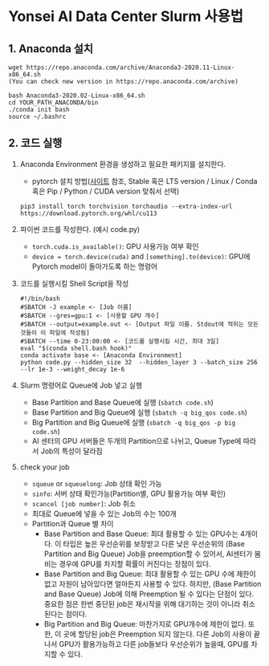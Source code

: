 # Yonsei AI Data Center Slurm 사용법

## 1. Anaconda 설치
```
wget https://repo.anaconda.com/archive/Anaconda3-2020.11-Linux-x86_64.sh
(You can check new version in https://repo.anaconda.com/archive)

bash Anaconda3-2020.02-Linux-x86_64.sh
cd YOUR_PATH_ANACONDA/bin
./conda init bash
source ~/.bashrc
```

## 2. 코드 실행
1. Anaconda Environment 환경을 생성하고 필요한 패키지를 설치한다.
    - pytorch 설치 방법([사이트](https://pytorch.org/get-started/locally/) 참조, Stable 혹은 LTS version / Linux / Conda 혹은 Pip / Python / CUDA version 맞춰서 선택)
    ```
    pip3 install torch torchvision torchaudio --extra-index-url https://download.pytorch.org/whl/cu113
    ```
2. 파이썬 코드를 작성한다. (예시 code.py)
    - `torch.cuda.is_available()`: GPU 사용가능 여부 확인
    - `device = torch.device(cuda)` and `[something].to(device)`: GPU에 Pytorch model이 돌아가도록 하는 명령어
3. 코드를 실행시킬 Shell Script을 작성
    ```
    #!/bin/bash
    #SBATCH -J example <- [Job 이름]
    #SBATCH --gres=gpu:1 <- [사용할 GPU 개수]
    #SBATCH --output=example.out <- [Output 파일 이름. Stdout에 적히는 모든 것들이 이 파일에 작성됨]
    #SBATCH --time 0-23:00:00 <- [코드를 실행시킬 시간, 최대 3일]
    eval "$(conda shell.bash hook)"
    conda activate base <- [Anaconda Environment]
    python code.py --hidden_size 32  --hidden_layer 3 --batch_size 256 --lr 1e-3 --weight_decay 1e-6
    ```
4. Slurm 명령어로 Queue에 Job 넣고 실행
    - Base Partition and Base Queue에 실행 (`sbatch code.sh`)
    - Base Partition and Big Queue에 실행 (`sbatch -q big_qos code.sh`)
    - Big Partition and Big Queue에 실행 (`sbatch -q big_qos -p big code.sh`)
    - AI 센터의 GPU 서버들은 두개의 Partition으로 나뉘고, Queue Type에 따라서  Job의 특성이 달라짐

5. check your job
    - `squeue` or `squeuelong`: Job 상태 확인 가능
    - `sinfo`: 서버 상태 확인가능(Partition별, GPU 활용가능 여부 확인)
    - `scancel [job number]`: Job 취소
    - 최대로 Queue에 넣을 수 있는 Job의 수는 100개
    - Partition과 Queue 별 차이
        - Base Partition and Base Queue: 최대 활용할 수 있는 GPU수는 4개이다. 이 타입은 높은 우선순위를 보장받고 다른 낮은 우선순위의 (Base Partition and Big Queue) Job을 preemption할 수 있어서, AI센터가 붐비는 경우에 GPU를 차지할 확률이 커진다는 장점이 있다.
        - Base Partition and Big Queue: 최대 활용할 수 있는 GPU 수에 제한이 없고 자원이 남아있다면 얼마든지 사용할 수 있다. 하지만, (Base Partition and Base Queue) Job에 의해 Preemption 될 수 있다는 단점이 있다. 중요한 점은 한번 중단된 job은 재시작을 위해 대기하는 것이 아니라 취소된다는 점이다.
        - Big Partition and Big Queue: 마찬가지로 GPU개수에 제한이 없다. 또한, 이 곳에 할당된 job은 Preemption 되지 않는다. 다른 Job의 사용이 끝나서 GPU가 활용가능하고 다른 job들보다 우선순위가 높을때, GPU를 차지할 수 있다.
         